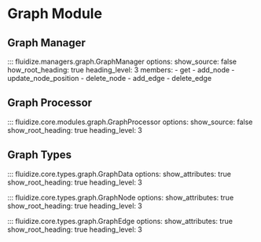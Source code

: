 # Graph Module

## Graph Manager
::: fluidize.managers.graph.GraphManager
    options:
      show_source: false
      how_root_heading: true
      heading_level: 3
      members:
        - get
        - add_node
        - update_node_position
        - delete_node
        - add_edge
        - delete_edge

## Graph Processor
::: fluidize.core.modules.graph.GraphProcessor
    options:
      show_source: false
      show_root_heading: true
      heading_level: 3

## Graph Types

::: fluidize.core.types.graph.GraphData
    options:
      show_attributes: true
      show_root_heading: true
      heading_level: 3


::: fluidize.core.types.graph.GraphNode
    options:
      show_attributes: true
      show_root_heading: true
      heading_level: 3


::: fluidize.core.types.graph.GraphEdge
    options:
      show_attributes: true
      show_root_heading: true
      heading_level: 3
